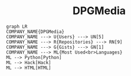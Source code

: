 <h1 align="center">DPGMedia</h1>

```mermaid
graph LR
COMPANY_NAME{DPGMedia}
COMPANY_NAME ---> U{Users} ---> UN[5]
COMPANY_NAME ---> R{Repositories} ---> RN[9]
COMPANY_NAME ---> G{Gists} ---> GN[1]
COMPANY_NAME ---> ML{Most Used<br>Languages}
ML --> Python[Python]
ML --> Hack[Hack]
ML --> HTML[HTML]
```

